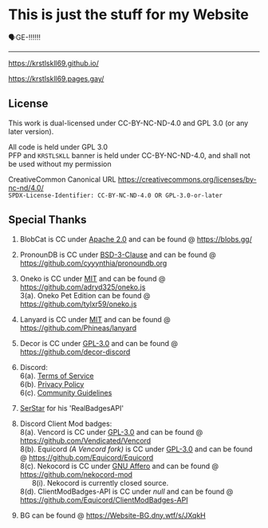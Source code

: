 # This is just the stuff for my Website
🗣️GE-‼️‼️‼️

----

https://krstlskll69.github.io/

https://krstlskll69.pages.gay/

## License

This work is dual-licensed under CC-BY-NC-ND-4.0 and GPL 3.0 (or any later version).

All code is held under GPL 3.0 </br>
PFP and `KRSTLSKLL` banner is held under CC-BY-NC-ND-4.0, and shall not be used without my permission


CreativeCommon Canonical URL https://creativecommons.org/licenses/by-nc-nd/4.0/ </br>
`SPDX-License-Identifier: CC-BY-NC-ND-4.0 OR GPL-3.0-or-later`

## Special Thanks

1. BlobCat is CC under [Apache 2.0](https://www.apache.org/licenses/LICENSE-2.0.html) and can be found @ https://blobs.gg/

2. PronounDB is CC under [BSD-3-Clause](https://raw.githubusercontent.com/cyyynthia/pronoundb.org/refs/heads/mistress/LICENSE) and can be found @ https://github.com/cyyynthia/pronoundb.org

3. Oneko is CC under [MIT](https://raw.githubusercontent.com/adryd325/oneko.js/refs/heads/main/LICENSE) and can be found @ https://github.com/adryd325/oneko.js </br>
    3(a). Oneko Pet Edition can be found @ https://github.com/tylxr59/oneko.js

4. Lanyard is CC under [MIT](https://raw.githubusercontent.com/Phineas/lanyard/refs/heads/main/LICENSE) and can be found @ https://github.com/Phineas/lanyard

5. Decor is CC under [GPL-3.0](https://www.gnu.org/licenses/gpl-3.0.en.html) and can be found @ https://github.com/decor-discord

6. Discord: </br>
    6(a). [Terms of Service](https://discord.com/terms/) </br>
    6(b). [Privacy Policy](https://discord.com/privacy) </br>
    6(c). [Community Guidelines](https://discord.com/guidelines) </br>

7. [SerStar](https://github.com/SerStars) for his 'RealBadgesAPI'</br>

8. Discord Client Mod badges: </br>
    8(a). Vencord is CC under [GPL-3.0](https://www.gnu.org/licenses/gpl-3.0.en.html) and can be found @ https://github.com/Vendicated/Vencord </br>
    8(b). Equicord *(A Vencord fork)* is CC under [GPL-3.0](https://www.gnu.org/licenses/gpl-3.0.en.html) and can be found @ https://github.com/Equicord/Equicord </br>
    8(c). Nekocord is CC under [GNU Affero](https://www.gnu.org/licenses/agpl-3.0.en.html) and can be found @ https://github.com/nekocord-mod </br>
        &nbsp; &nbsp; &nbsp; 8(i). Nekocord is currently closed source. </br> 
    8(d). ClientModBadges-API is CC under *null* and can be found @ https://github.com/Equicord/ClientModBadges-API </br>

8. BG can be found @ https://Website-BG.dny.wtf/s/JXqkH